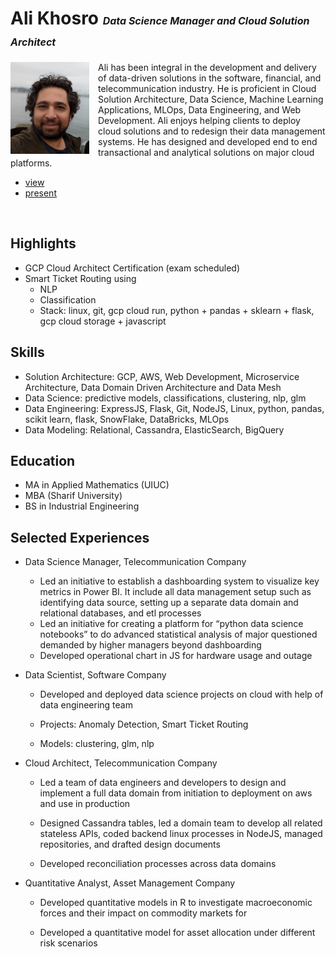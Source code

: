 

# Ali Khosro *Data Science Manager and Cloud Solution Architect*



![profile](./resume/profile2.jpg)
Ali has been integral in the development and delivery of data-driven solutions in the software, financial, and telecommunication industry. He is proficient in Cloud Solution Architecture, Data Science, Machine Learning Applications, MLOps, Data Engineering, and Web Development. Ali enjoys helping clients to deploy cloud solutions and to redesign their data management systems. He has designed and developed end to end transactional and analytical solutions on major cloud platforms.
- [view](?README.md)
- [present](resume/one-pager.pdf)
<br>

## Highlights
- GCP Cloud Architect Certification (exam scheduled)
- Smart Ticket Routing using
	- NLP
	- Classification
	- Stack: linux, git, gcp cloud run, python + pandas + sklearn + flask, gcp cloud storage + javascript

## Skills

- Solution Architecture: GCP, AWS, Web Development, Microservice Architecture, Data Domain Driven Architecture and Data Mesh
- Data Science: predictive models, classifications, clustering, nlp, glm
- Data Engineering: ExpressJS, Flask, Git, NodeJS, Linux, python, pandas, scikit learn, flask, SnowFlake, DataBricks, MLOps
- Data Modeling: Relational, Cassandra, ElasticSearch, BigQuery


## Education

- MA in Applied Mathematics (UIUC)
- MBA (Sharif University)
- BS in Industrial Engineering

## Selected Experiences
- Data Science Manager, Telecommunication Company
	- Led an initiative to establish a dashboarding system to visualize key metrics in Power BI. It include all data management setup such as identifying data source, setting up a separate data domain and relational databases, and etl processes
	- Led an initiative for creating a platform for  “python data science notebooks” to do advanced statistical analysis of major questioned demanded by higher managers beyond dashboarding 
	- Developed operational chart in JS for hardware usage and outage

- Data Scientist, Software Company

	- Developed and deployed data science projects on cloud with help of data engineering team

	- Projects: Anomaly Detection, Smart Ticket Routing

	- Models: clustering, glm, nlp



- Cloud Architect, Telecommunication Company

	- Led a team of data engineers and developers to design and implement a full data domain from initiation to deployment on aws and use in production

	- Designed Cassandra tables, led a domain team to develop all related stateless APIs, coded backend linux processes in NodeJS, managed repositories, and drafted design documents

	- Developed reconciliation processes across data domains



- Quantitative Analyst, Asset Management Company

	- Developed quantitative models in R to investigate macroeconomic forces and their impact on commodity markets for 

	- Developed a quantitative model for asset allocation under different risk scenarios 




```mermaid

```

<style>

	h1 > em {
		font-size: 1rem;
	}

	img[alt=profile] {
		float: left;
		width: 25%;
		margin-right: 1em;
	}

	br {
		clear: both;
	}

	hr {
		break-after: page;
		border: 0;
	}


h1, h2, h3, h4, h5 {
	break-inside: avoid;
	break-after: avoid;

}

h2::after {
	content: "";
	display: block;
	height: 100px;
	margin-bottom: -100px;
}

table, figure, ul, ol {
	break-inside: avoid;
}

@page {
	size: A4 landscape;
	margin: 2em;
}

@media print {
	body {
		zoom: 85%;
		column-count: 2;		
		column-gap: 2em;
	}

}


</style>


